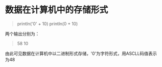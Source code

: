 # 数据在计算机中的存储形式
>println('0' + 10)
>println(0 + 10)


两个输出分别为：
>58
>10

由此可见数据在计算机中以二进制形式存储，'0'为字符形式，用ASCLL码值表示为48